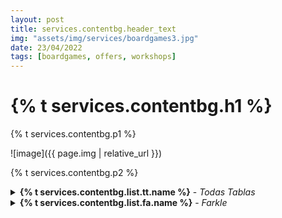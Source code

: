 ```yaml
---
layout: post
title: services.contentbg.header_text
img: "assets/img/services/boardgames3.jpg"
date: 23/04/2022
tags: [boardgames, offers, workshops]
---
```

<h1>{% t services.contentbg.h1 %}</h1>
<p>{% t services.contentbg.p1 %}</p>

![image]({{ page.img | relative_url }})

<p>{% t services.contentbg.p2 %}</p>

<details>
    <summary><strong>{% t services.contentbg.list.tt.name %}</strong> - <em>Todas Tablas</em></summary>
    {% t services.contentbg.list.tt.desc1 %}
    {% t services.contentbg.list.tt.desc2 %}
    {% t services.contentbg.list.tt.desc3 %}
</details>

<details>
    <summary><strong>{% t services.contentbg.list.fa.name %}</strong> - <em>Farkle</em></summary>
    {% t services.contentbg.list.fa.desc1 %}
    {% t services.contentbg.list.fa.desc2 %}
    {% t services.contentbg.list.fa.desc3 %}
</details>